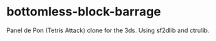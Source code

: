 # bottomless-block-barrage
Panel de Pon (Tetris Attack) clone for the 3ds. Using sf2dlib and ctrulib.
